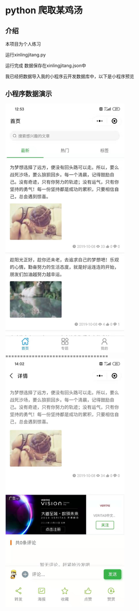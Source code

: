 # python 爬取某鸡汤 
## 介绍
本项目为个人练习


运行xinlingjitang.py

运行完成 数据保存在xinlingjitang.json中

我已经把数据导入我的小程序云开发数据库中，以下是小程序预览

## 小程序数据演示

<img src='Demonstration%20(1).jpg' width=375 />
<br>===================================<br>
<img src='Demonstration%20(4).jpg' width=375 />




